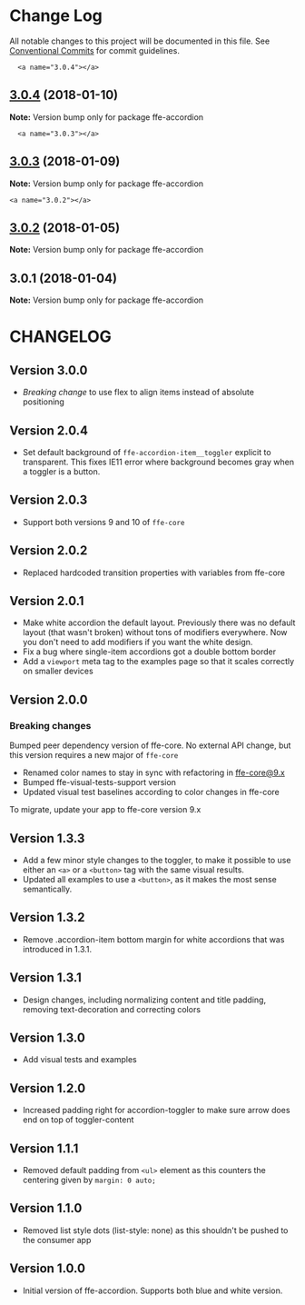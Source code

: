 # Change Log

All notable changes to this project will be documented in this file.
See [Conventional Commits](https://conventionalcommits.org) for commit guidelines.

      <a name="3.0.4"></a>

## [3.0.4](***REMOVED***) (2018-01-10)

**Note:** Version bump only for package ffe-accordion

      <a name="3.0.3"></a>

## [3.0.3](***REMOVED***) (2018-01-09)

**Note:** Version bump only for package ffe-accordion

    <a name="3.0.2"></a>

## [3.0.2](***REMOVED***) (2018-01-05)

**Note:** Version bump only for package ffe-accordion

<a name="3.0.1"></a>

## 3.0.1 (2018-01-04)

**Note:** Version bump only for package ffe-accordion

# CHANGELOG

## Version 3.0.0

* _Breaking change_ to use flex to align items instead of absolute positioning

## Version 2.0.4

* Set default background of `ffe-accordion-item__toggler` explicit to transparent.
  This fixes IE11 error where background becomes gray when a toggler is a button.

## Version 2.0.3

* Support both versions 9 and 10 of `ffe-core`

## Version 2.0.2

* Replaced hardcoded transition properties with variables from ffe-core

## Version 2.0.1

* Make white accordion the default layout. Previously there was no default layout (that wasn't broken) without
  tons of modifiers everywhere. Now you don't need to add modifiers if you want the white design.
* Fix a bug where single-item accordions got a double bottom border
* Add a `viewport` meta tag to the examples page so that it scales correctly on smaller devices

## Version 2.0.0

### Breaking changes

Bumped peer dependency version of ffe-core. No external API change, but this version requires a new major of `ffe-core`

* Renamed color names to stay in sync with refactoring in ffe-core@9.x
* Bumped ffe-visual-tests-support version
* Updated visual test baselines according to color changes in ffe-core

To migrate, update your app to ffe-core version 9.x

## Version 1.3.3

* Add a few minor style changes to the toggler, to make it possible to use either an `<a>` or a `<button>` tag with the same visual results.
* Updated all examples to use a `<button>`, as it makes the most sense semantically.

## Version 1.3.2

* Remove .accordion-item bottom margin for white accordions that was introduced in 1.3.1.

## Version 1.3.1

* Design changes, including normalizing content and title padding, removing text-decoration and correcting colors

## Version 1.3.0

* Add visual tests and examples

## Version 1.2.0

* Increased padding right for accordion-toggler to make sure arrow does end on top of toggler-content

## Version 1.1.1

* Removed default padding from `<ul>` element as this counters the centering given by `margin: 0 auto;`

## Version 1.1.0

* Removed list style dots (list-style: none) as this shouldn't be pushed to the consumer app

## Version 1.0.0

* Initial version of ffe-accordion. Supports both blue and white version.
